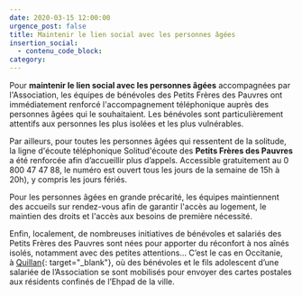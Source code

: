 ```yaml
---
date: 2020-03-15 12:00:00
urgence_post: false
title: Maintenir le lien social avec les personnes âgées
insertion_social:
  - contenu_code_block:
category:
---
```


Pour&nbsp;**maintenir le lien social avec les personnes &acirc;g&eacute;es**&nbsp;accompagn&eacute;es par l'Association, les &eacute;quipes de b&eacute;n&eacute;voles des Petits Fr&egrave;res des Pauvres ont imm&eacute;diatement renforc&eacute; l'accompagnement t&eacute;l&eacute;phonique aupr&egrave;s des personnes &acirc;g&eacute;es qui le souhaitaient. Les b&eacute;n&eacute;voles sont particuli&egrave;rement attentifs aux personnes les plus isol&eacute;es et les plus vuln&eacute;rables.

Par ailleurs, pour toutes les personnes &acirc;g&eacute;es qui ressentent de la solitude, la ligne d'&eacute;coute t&eacute;l&eacute;phonique Solitud'&eacute;coute des **Petits Fr&egrave;res des Pauvres** a &eacute;t&eacute; renforc&eacute;e afin d’accueillir plus d’appels. Accessible gratuitement au 0 800 47 47 88, le num&eacute;ro est ouvert tous les jours de la semaine de 15h &agrave; 20h), y compris les jours f&eacute;ri&eacute;s.

Pour les personnes &acirc;g&eacute;es en grande pr&eacute;carit&eacute;, les &eacute;quipes maintiennent des accueils sur rendez-vous afin de garantir l'acc&egrave;s au logement, le maintien des droits et l'acc&egrave;s aux besoins de premi&egrave;re n&eacute;cessit&eacute;.

Enfin, localement, de nombreuses initiatives de b&eacute;n&eacute;voles et salari&eacute;s des Petits Fr&egrave;res des Pauvres sont n&eacute;es pour apporter du r&eacute;confort &agrave; nos a&icirc;n&eacute;s isol&eacute;s, notamment avec des petites attentions… C’est le cas en Occitanie, &agrave;&nbsp;[Quillan](https://www.petitsfreresdespauvres.fr/nos-implantations/les-petits-freres-des-pauvres-de-quillan){: target="_blank"}, o&ugrave; des b&eacute;n&eacute;voles et le fils adolescent d’une salari&eacute;e de l’Association se sont mobilis&eacute;s pour envoyer des cartes postales aux r&eacute;sidents confin&eacute;s de l’Ehpad de la ville.
